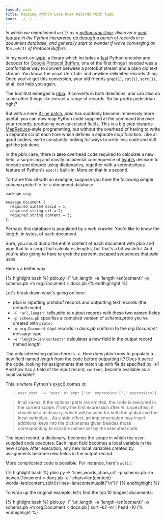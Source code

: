 ```yaml
---
layout: post
title: Mapping Python Code Over Records With lwpb
root: ../../..
---
```


*In which we reimplement `wc(1)` as a [python one-liner](#wc-pbio-example), discover a [neat feature](#python-exec) in the Python interpreter, [rip through](#top10-pbio-example) a bunch of records in a document database, and generally start to wonder if we're converging on the `awk(1)` of Protocol Buffers.*

In my work on [lwpb](https://github.com/acg/lwpb), a library which includes a [fast](https://github.com/acg/lwpb#performance) Python encoder and decoder for [Google Protocol Buffers](http://code.google.com/p/protobuf/), one of the first things I needed was a comfortable way to convert between a protobuf stream and a plain old text stream. You know, the usual Unix tab- and newline-delimited records thing. Once you've got this conversion, your old friends `grep(1)`, `cut(1)`, `sort(1)`, et al. can help you again.

The tool that emerged is [pbio](https://github.com/acg/lwpb/blob/python/python/pbio.py). It converts in both directions, and can also do some other things like extract a range of records. So far pretty pedestrian right?

But with a mere [8 line patch](https://github.com/acg/lwpb/commit/a64f2f9eeb497cc83e66f4471ddd7ccdebb05c13), *pbio* has suddenly become immensely more useful: you can now map Python code supplied at the command line over your records, producing new calculated fields. This is a big step towards [MapReduce](http://en.wikipedia.org/wiki/MapReduce)-style programming, but without the overhead of having to write a separate script each time which defines a separate *map* function. Like all good coders, we're constantly looking for ways to write less code and still get the job done.

In the *pbio* case, there is **zero** overhead code required to calculate a new field, a surprising and mostly accidental consequence of [lwpb's](https://github.com/acg/lwpb) decision to encode and decode using dictionaries, together with a serendipitous feature of Python's `exec()` built-in. More on that in a second.

To frame this all with an example, suppose you have the following simple *schema.proto* file for a document database.

    package org;

    message Document {
      required uint64 docid = 1;
      required string url = 2;
      required string content = 3;
    };

Perhaps this database is populated by a web crawler. You'd like to know the length, in bytes, of each document.

Sure, you could dump the entire content of each document with *pbio* and pipe that to a script that calculates lengths, but that's a bit wasteful. And you're also going to have to grok the percent-escaped sequences that *pbio* uses.

Here's a better way:

{% highlight bash %}
pbio.py -F 'url,length' -e 'length=len(content)' -p schema.pb -m org.Document < docs.pb
{% endhighlight %}

Let's break down what's going on here:

* *pbio* is inputting protobuf records and outputting text records (the default mode)
* `-F 'url,length'` tells *pbio* to output records with these two named fields
* `-p schema.pb` specifies a compiled version of *schema.proto* you've created with `protoc`
* `-m org.Document` says records in *docs.pb* conform to the *org.Document* message type
* `-e 'length=len(content)'` calculates a new field in the output record named *length*

The only interesting option here is `-e`. How does *pbio* know to populate a new field named *length* from the code before outputting it? Does it parse the code, looking for assignments that match up with fields specified by `-F`? And how has a field of the input record, `content`, become available as a local variable?

<span id="python-exec"></span>
This is where Python's [exec()](http://docs.python.org/reference/simple_stmts.html#grammar-token-exec_stmt) comes in:

> `exec_stmt ::= "exec" or_expr ["in" expression ["," expression]]`

> In all cases, if the optional parts are omitted, the code is executed in the current scope. If only the first expression after *in* is specified, it should be a dictionary, which will be used for both the global and the local variables... As a side effect, an implementation may insert additional keys into the dictionaries given besides those corresponding to variable names set by the executed code.

The input record, a dictionary, becomes the scope in which the user-supplied code executes. Each input field becomes a local variable in the new scope. After execution, any new local variables created by assignments become new fields in the output record.

<span id="wc-pbio-example"></span>
More complicated code is possible. For instance, here's `wc(1)`:

{% highlight bash %}
pbio.py -F 'lines,words,chars,url' -p schema.pb -m newco.Document < docs.pb -e '
chars=len(content)
words=len(content.split())
lines=len(content.split("\n"))'
{% endhighlight %}

<span id="top10-pbio-example"></span>
To wrap up the original example, let's find the top 10 longest documents:

{% highlight bash %}
pbio.py -F 'url,length' -e 'length=len(content)' -p schema.pb -m org.Document < docs.pb | sort -k2 -nr | head -10
{% endhighlight %}

